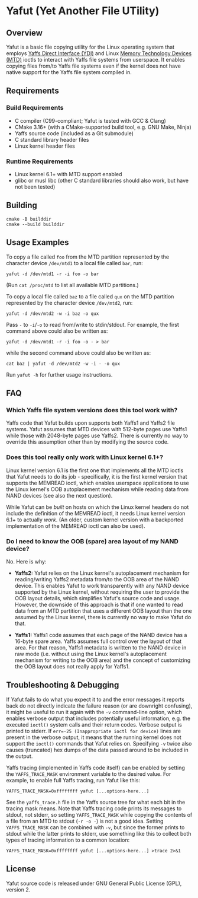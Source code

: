 <!--
SPDX-FileCopyrightText: Michał Kępień <yafut@kempniu.pl>

SPDX-License-Identifier: GPL-2.0-only
-->

# Yafut (Yet Another File UTility)

## Overview

Yafut is a basic file copying utility for the Linux operating system
that employs [Yaffs Direct Interface (YDI)][YDI] and Linux [Memory
Technology Devices (MTD)][MTD] ioctls to interact with Yaffs file
systems from userspace.  It enables copying files from/to Yaffs file
systems even if the kernel does not have native support for the Yaffs
file system compiled in.

## Requirements

### Build Requirements

 - C compiler (C99-compliant; Yafut is tested with GCC & Clang)
 - CMake 3.16+ (with a CMake-supported build tool, e.g. GNU Make, Ninja)
 - Yaffs source code (included as a Git submodule)
 - C standard library header files
 - Linux kernel header files

### Runtime Requirements

 - Linux kernel 6.1+ with MTD support enabled
 - glibc or musl libc (other C standard libraries should also work, but
   have not been tested)

## Building

    cmake -B builddir
    cmake --build builddir

## Usage Examples

To copy a file called `foo` from the MTD partition represented by the
character device `/dev/mtd1` to a local file called `bar`, run:

    yafut -d /dev/mtd1 -r -i foo -o bar

(Run `cat /proc/mtd` to list all available MTD partitions.)

To copy a local file called `baz` to a file called `qux` on the MTD
partition represented by the character device `/dev/mtd2`, run:

    yafut -d /dev/mtd2 -w -i baz -o qux

Pass `-` to `-i`/`-o` to read from/write to stdin/stdout.  For example,
the first command above could also be written as:

    yafut -d /dev/mtd1 -r -i foo -o - > bar

while the second command above could also be written as:

    cat baz | yafut -d /dev/mtd2 -w -i - -o qux

Run `yafut -h` for further usage instructions.

## FAQ

### Which Yaffs file system versions does this tool work with?

Yaffs code that Yafut builds upon supports both Yaffs1 and Yaffs2 file
systems.  Yafut assumes that MTD devices with 512-byte pages use Yaffs1
while those with 2048-byte pages use Yaffs2.  There is currently no way
to override this assumption other than by modifying the source code.

### Does this tool really only work with Linux kernel 6.1+?

Linux kernel version 6.1 is the first one that implements all the MTD
ioctls that Yafut needs to do its job - specifically, it is the first
kernel version that supports the MEMREAD ioctl, which enables userspace
applications to use the Linux kernel's OOB autoplacement mechanism while
reading data from NAND devices (see also the next question).

While Yafut can be *built* on hosts on which the Linux kernel headers do
not include the definition of the MEMREAD ioctl, it needs Linux kernel
version 6.1+ to actually *work*.  (An older, custom kernel version with
a backported implementation of the MEMREAD ioctl can also be used).

### Do I need to know the OOB (spare) area layout of my NAND device?

No.  Here is why:

  - **Yaffs2:** Yafut relies on the Linux kernel's autoplacement
    mechanism for reading/writing Yaffs2 metadata from/to the OOB area
    of the NAND device.  This enables Yafut to work transparently with
    any NAND device supported by the Linux kernel, without requiring the
    user to provide the OOB layout details, which simplifies Yafut's
    source code and usage.  However, the downside of this approach is
    that if one wanted to read data from an MTD partition that uses a
    different OOB layout than the one assumed by the Linux kernel, there
    is currently no way to make Yafut do that.

  - **Yaffs1:** Yaffs1 code assumes that each page of the NAND device
    has a 16-byte spare area.  Yaffs assumes full control over the
    layout of that area.  For that reason, Yaffs1 metadata is written to
    the NAND device in raw mode (i.e. without using the Linux kernel's
    autoplacement mechanism for writing to the OOB area) and the concept
    of customizing the OOB layout does not really apply for Yaffs1.

## Troubleshooting & Debugging

If Yafut fails to do what you expect it to and the error messages it
reports back do not directly indicate the failure reason (or are
downright confusing), it might be useful to run it again with the `-v`
command-line option, which enables verbose output that includes
potentially useful information, e.g. the executed `ioctl()` system calls
and their return codes.  Verbose output is printed to stderr.  If
`err=-25 (Inappropriate ioctl for device)` lines are present in the
verbose output, it means that the running kernel does not support the
`ioctl()` commands that Yafut relies on.  Specifying `-v` twice also
causes (truncated) hex dumps of the data passed around to be included in
the output.

Yaffs tracing (implemented in Yaffs code itself) can be enabled by
setting the `YAFFS_TRACE_MASK` environment variable to the desired
value.  For example, to enable full Yaffs tracing, run Yafut like this:

    YAFFS_TRACE_MASK=0xffffffff yafut [...options-here...]

See the `yaffs_trace.h` file in the Yaffs source tree for what each bit
in the tracing mask means.  Note that Yaffs tracing code prints its
messages to stdout, not stderr, so setting `YAFFS_TRACE_MASK` while
copying the contents of a file from an MTD to stdout (`-r -o -`) is not
a good idea.  Setting `YAFFS_TRACE_MASK` can be combined with `-v`, but
since the former prints to stdout while the latter prints to stderr, use
something like this to collect both types of tracing information to a
common location:

    YAFFS_TRACE_MASK=0xffffffff yafut [...options-here...] >trace 2>&1

## License

Yafut source code is released under GNU General Public License (GPL),
version 2.

[YDI]: https://yaffs.net/documents/yaffs-direct-interface
[MTD]: https://en.wikipedia.org/wiki/Memory_Technology_Device
